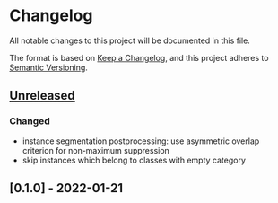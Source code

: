 # Changelog
All notable changes to this project will be documented in this file.

The format is based on [Keep a Changelog](https://keepachangelog.com/en/1.0.0/),
and this project adheres to [Semantic Versioning](https://semver.org/spec/v2.0.0.html).

## [Unreleased]
### Changed
- instance segmentation postprocessing: use asymmetric overlap
  criterion for non-maximum suppression
- skip instances which belong to classes with empty category

## [0.1.0] - 2022-01-21

<!-- link-labels -->
[unreleased]: ../../compare/v0.1.0...master
